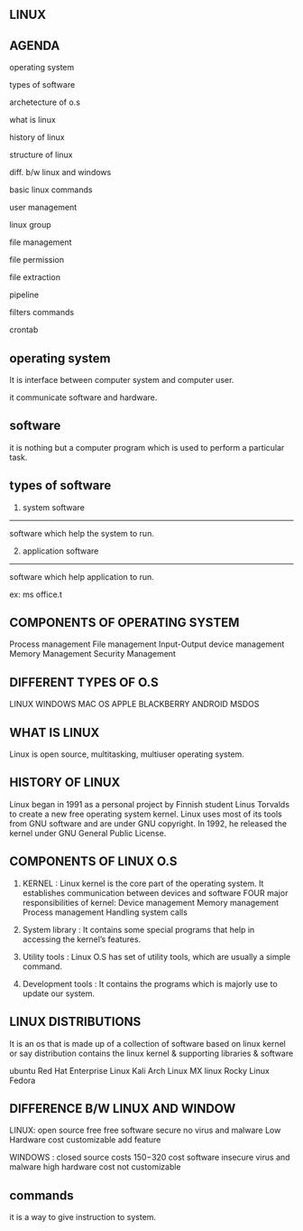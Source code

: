 LINUX
-------------
AGENDA
----------
operating system

types of software

archetecture of o.s

what is linux

history of linux

structure of linux

diff. b/w linux and windows

basic linux commands

user management

linux group

file management

file permission

file extraction

pipeline

filters commands

crontab


operating system
----------------------
It is interface between computer system and computer user.

it communicate software and hardware.


software
------------
it is nothing but a computer program which is used to perform a particular task.

types of software
---------------------

1. system software
-----------------------
software which help the system to run.

2. application software
-----------------------------
software which help application to run.

ex: ms office.t


COMPONENTS OF OPERATING SYSTEM
---------------------------------
Process management
File management
Input-Output device management
Memory Management
Security Management

DIFFERENT TYPES OF O.S
---------------------------
LINUX
WINDOWS
MAC OS
APPLE
BLACKBERRY
ANDROID
MSDOS

WHAT IS LINUX
----------------------
Linux is open source, multitasking, multiuser operating system.

HISTORY OF LINUX
-------------------
Linux began in 1991 as a personal project by Finnish student Linus Torvalds to create a new free operating system kernel.
Linux uses most of its tools from GNU software and are under GNU copyright. In 1992, he released the kernel under GNU General Public License.

COMPONENTS OF LINUX O.S
----------------------------
1. KERNEL : Linux kernel is the core part of the operating system. It establishes communication between devices and software
FOUR major responsibilities of kernel:
                                    Device management
                                    Memory management
                                    Process management
                                    Handling system calls
                                   
2. System library : It contains some special programs that help in accessing the kernel’s features.
3. Utility tools : Linux O.S has set of utility tools, which are usually a simple command.
4. Development tools : It contains the programs which is majorly use to update our system.

LINUX DISTRIBUTIONS
---------------------
It is an os that is made up of a collection of software based on linux kernel or say distribution contains the linux kernel & supporting libraries & software

ubuntu
Red Hat Enterprise Linux
Kali
Arch Linux
MX linux
Rocky Linux
Fedora


DIFFERENCE B/W LINUX AND WINDOW
------------------------------------
LINUX: open source
       free
       free software
       secure
       no virus and malware
       Low Hardware cost
       customizable add feature

WINDOWS : closed source
          costs $150-$320
          cost software
          insecure
          virus and malware
          high hardware cost
          not  customizable


commands
-------------

it is a way to give instruction to system.

